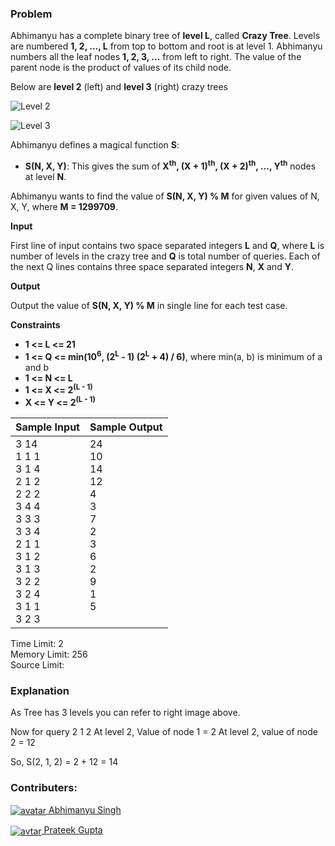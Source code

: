 ### Problem

<p>Abhimanyu has a complete binary tree of <strong>level L</strong>, called <strong>Crazy Tree</strong>. Levels are numbered <strong>1, 2, ..., L</strong> from top to bottom and root is at level 1. Abhimanyu numbers all the leaf nodes <strong>1, 2, 3, ...</strong> from left to right. The value of the parent node is the product of values of its child node.</p>
<p>Below are <strong>level 2</strong> (left) and <strong>level 3</strong> (right) crazy trees</p>
<p><img alt="Level 2" src="https://he-s3.s3.amazonaws.com/media/uploads/4a238de.png"></p>
<p><img alt="Level 3" src="https://he-s3.s3.amazonaws.com/media/uploads/53efd78.png"></p>
<p>Abhimanyu defines a magical function <strong>S</strong>:</p>
<ul>
  <li><strong>S(N, X, Y)</strong>: This gives the sum of <strong>X<sup>th</sup>, (X + 1)<sup>th</sup>, (X + 2)<sup>th</sup>, ..., Y<sup>th</sup></strong> nodes at level <strong>N</strong>.</li>
</ul>
<p>Abhimanyu wants to find the value of <strong>S(N, X, Y) % M</strong> for given values of N, X, Y, where <strong>M = 1299709</strong>.</p>
<p><strong>Input</strong></p>
<p>First line of input contains two space separated integers <strong>L</strong> and <strong>Q</strong>, where <strong>L</strong> is number of levels in the crazy tree and <strong>Q</strong> is total number of queries. Each of the next Q lines contains three space separated integers <strong>N</strong>, <strong>X</strong> and <strong>Y</strong>.</p>
<p><strong>Output</strong></p>
<p>Output the value of <strong>S(N, X, Y) % M</strong> in single line for each test case.</p>
<p><strong>Constraints</strong></p>
<ul>
<li><strong>1 &lt;= L &lt;= 21</strong></li>
<li><strong>1 &lt;= Q &lt;= min(10<sup>6</sup>, (2<sup>L</sup> - 1) (2<sup>L</sup> + 4) / 6)</strong>, where min(a, b) is minimum of a and b</li>
<li><strong>1 &lt;= N &lt;= L</strong></li>
<li><strong>1 &lt;= X &lt;= 2<sup>(L - 1)</sup></strong></li>
<li><strong>X &lt;= Y &lt;= 2<sup>(L - 1)</sup></strong></li>
</ul>
<table>
    <thead>
        <th>Sample Input</th>
        <th>Sample Output</th>
    </thead>
    <tbody valign="top">
        <td>3 14<br>1 1 1<br>3 1 4<br>2 1 2<br>2 2 2<br>3 4 4<br>3 3 3<br>3 3 4<br>2 1 1<br>3 1 2<br>3 1 3<br>3 2 2<br>3 2 4<br>3 1 1<br>3 2 3</td>
        <td>24<br>10<br>14<br>12<br>4<br>3<br>7<br>2<br>3<br>6<br>2<br>9<br>1<br>5</td>
    </tbody>
</table>
<p>
Time Limit: 2<br>
Memory Limit: 256<br>
Source Limit:</p>

### Explanation

<p>As Tree has 3 levels you can refer to right image above.</p>
<p>Now for query 2 1 2 At level 2, Value of node 1 = 2 At level 2, value of node 2 = 12</p>
<p>So, S(2, 1, 2) = 2 + 12 = 14</p>

### Contributers:

<p><a href="https://www.hackerearth.com/@AvmnuSng"><img align="center" src="https://uc.hackerearth.com/he-s3/media/avatars/AvmnuSng/resized/30/44e8511dsc_0103.jpg" alt="avatar"> Abhimanyu Singh</a></p>
<p><a href="https://www.hackerearth.com/@Xsquare"><img align="center" src="https://uc.hackerearth.com/he-s3/media/avatars/Xsquare/resized/30/photo.jpg" alt="avtar"> Prateek Gupta</a></p>
